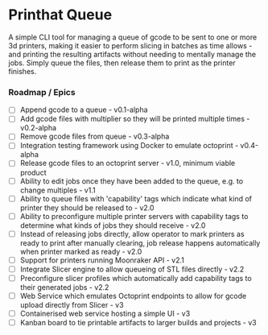 # Printhat Queue
A simple CLI tool for managing a queue of gcode to be sent to one or more 3d printers,
making it easier to perform slicing in batches as time allows - and printing the resulting
artifacts without needing to mentally manage the jobs. Simply queue the files, then release
them to print as the printer finishes.

### Roadmap / Epics
 * [ ] Append gcode to a queue - v0.1-alpha
 * [ ] Add gcode files with multiplier so they will be printed multiple times - v0.2-alpha
 * [ ] Remove gcode files from queue - v0.3-alpha
 * [ ] Integration testing framework using Docker to emulate octoprint - v0.4-alpha
 * [ ] Release gcode files to an octoprint server - v1.0, minimum viable product
 * [ ] Ability to edit jobs once they have been added to the queue, e.g. to change multiples - v1.1
 * [ ] Ability to queue files with 'capability' tags which indicate what kind of printer they should be released to - v2.0
 * [ ] Ability to preconfigure multiple printer servers with capability tags to determine what kinds of jobs they should receive - v2.0
 * [ ] Instead of releasing jobs directly, allow operator to mark printers as ready to print after manually clearing, job release happens automatically when printer marked as ready - v2.0
 * [ ] Support for printers running Moonraker API - v2.1
 * [ ] Integrate Slicer engine to allow queueing of STL files directly - v2.2
 * [ ] Preconfigure slicer profiles which automatically add capability tags to their generated jobs - v2.2
 * [ ] Web Service which emulates Octoprint endpoints to allow for gcode upload directly from Slicer - v3
 * [ ] Containerised web service hosting a simple UI - v3
 * [ ] Kanban board to tie printable artifacts to larger builds and projects - v3
